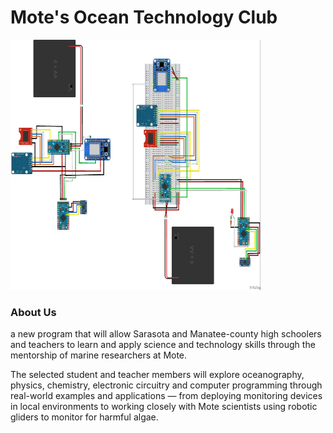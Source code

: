 # Mote's Ocean Technology Club 

<img src="https://github.com/MoteMarine/Ocean-Technology-Club/blob/master/docs/sensorsdiagram.jpg" alt="Scheme" width="400" height="400">

### About Us
a new program that will allow Sarasota and Manatee-county high schoolers and
teachers to learn and apply science and technology skills through the mentorship
of marine researchers at Mote.


The selected student and teacher members will explore oceanography, physics,
chemistry, electronic circuitry and computer programming through real-world
examples and applications — from deploying monitoring devices in local 
environments to working closely with Mote scientists using robotic gliders 
to monitor for harmful algae.

